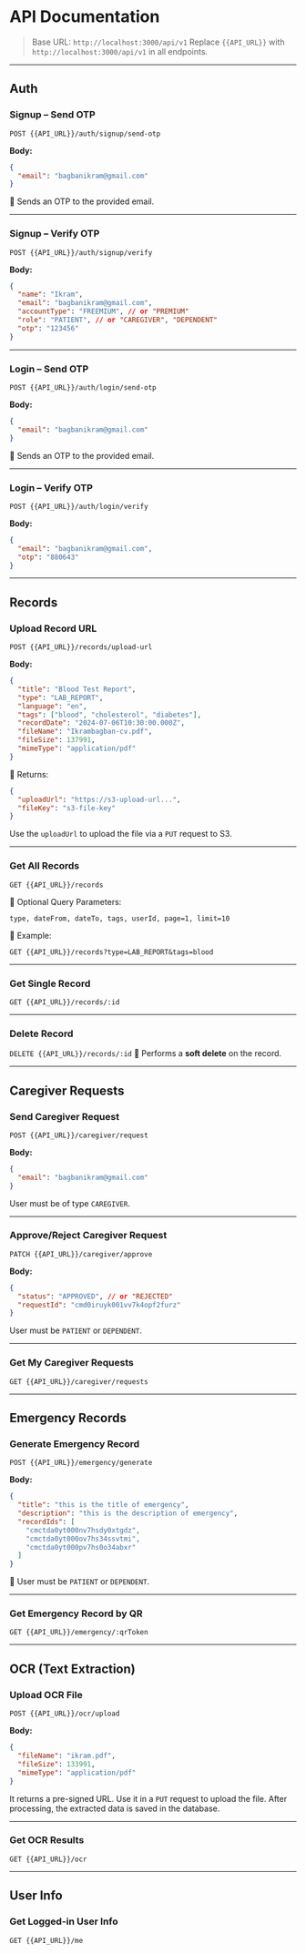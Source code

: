 # API Documentation

> Base URL: `http://localhost:3000/api/v1`
> Replace `{{API_URL}}` with `http://localhost:3000/api/v1` in all endpoints.

---

##  Auth

###  Signup – Send OTP

`POST {{API_URL}}/auth/signup/send-otp`

**Body:**

```json
{
  "email": "bagbanikram@gmail.com"
}
```

🔸 Sends an OTP to the provided email.

---

###  Signup – Verify OTP

`POST {{API_URL}}/auth/signup/verify`

**Body:**

```json
{
  "name": "Ikram",
  "email": "bagbanikram@gmail.com",
  "accountType": "FREEMIUM", // or "PREMIUM"
  "role": "PATIENT", // or "CAREGIVER", "DEPENDENT"
  "otp": "123456"
}
```

---

###  Login – Send OTP

`POST {{API_URL}}/auth/login/send-otp`

**Body:**

```json
{
  "email": "bagbanikram@gmail.com"
}
```

🔸 Sends an OTP to the provided email.

---

###  Login – Verify OTP

`POST {{API_URL}}/auth/login/verify`

**Body:**

```json
{
  "email": "bagbanikram@gmail.com",
  "otp": "880643"
}
```

---

##  Records

###  Upload Record URL

`POST {{API_URL}}/records/upload-url`

**Body:**

```json
{
  "title": "Blood Test Report",
  "type": "LAB_REPORT", 
  "language": "en", 
  "tags": ["blood", "cholesterol", "diabetes"],
  "recordDate": "2024-07-06T10:30:00.000Z",
  "fileName": "Ikrambagban-cv.pdf",
  "fileSize": 137991,
  "mimeType": "application/pdf"
}
```

🔸 Returns:

```json
{
  "uploadUrl": "https://s3-upload-url...",
  "fileKey": "s3-file-key"
}
```

 Use the `uploadUrl` to upload the file via a `PUT` request to S3.

---

###  Get All Records

`GET {{API_URL}}/records`

🔹 Optional Query Parameters:

```
type, dateFrom, dateTo, tags, userId, page=1, limit=10
```

📌 Example:

```
GET {{API_URL}}/records?type=LAB_REPORT&tags=blood
```

---

###  Get Single Record

`GET {{API_URL}}/records/:id`

---

###  Delete Record

`DELETE {{API_URL}}/records/:id`
🔸 Performs a **soft delete** on the record.

---

##  Caregiver Requests

###  Send Caregiver Request

`POST {{API_URL}}/caregiver/request`

**Body:**

```json
{
  "email": "bagbanikram@gmail.com"
}
```

 User must be of type `CAREGIVER`.

---

###  Approve/Reject Caregiver Request

`PATCH {{API_URL}}/caregiver/approve`

**Body:**

```json
{
  "status": "APPROVED", // or "REJECTED"
  "requestId": "cmd0iruyk001vv7k4opf2furz"
}
```

 User must be `PATIENT` or `DEPENDENT`.

---

###  Get My Caregiver Requests

`GET {{API_URL}}/caregiver/requests`

---

##  Emergency Records

###  Generate Emergency Record

`POST {{API_URL}}/emergency/generate`

**Body:**

```json
{
  "title": "this is the title of emergency",
  "description": "this is the description of emergency",
  "recordIds": [
    "cmctda0yt000nv7hsdy0xtgdz",
    "cmctda0yt000ov7hs34ssvtmi",
    "cmctda0yt000pv7hs0o34abxr"
  ]
}
```

📌 User must be `PATIENT` or `DEPENDENT`.

---

###  Get Emergency Record by QR

`GET {{API_URL}}/emergency/:qrToken`

---

##  OCR (Text Extraction)

###  Upload OCR File

`POST {{API_URL}}/ocr/upload`

**Body:**

```json
{
  "fileName": "ikram.pdf",
  "fileSize": 133991,
  "mimeType": "application/pdf"
}
```

It returns a pre-signed URL. Use it in a `PUT` request to upload the file.
After processing, the extracted data is saved in the database.

---

### Get OCR Results

`GET {{API_URL}}/ocr`

---

## User Info

### Get Logged-in User Info

`GET {{API_URL}}/me`
